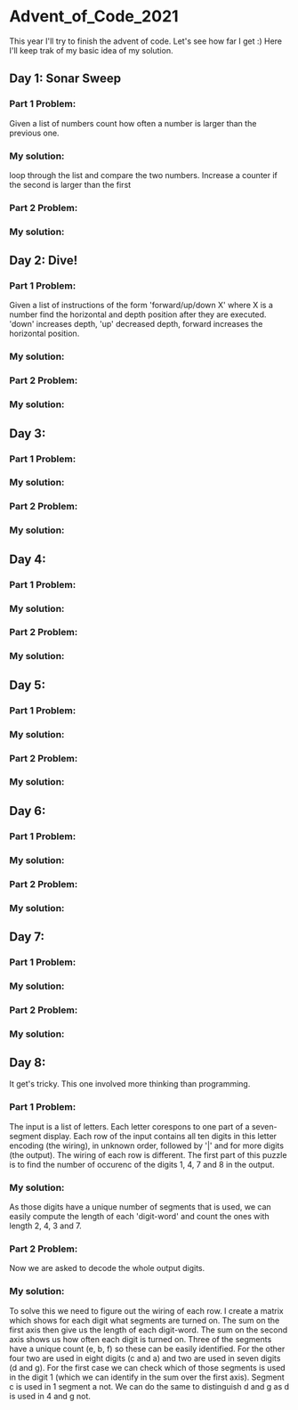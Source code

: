 # Advent_of_Code_2021

This year I'll try to finish the advent of code. Let's see how far I get :)
Here I'll keep trak of my basic idea of my solution.

## Day 1: Sonar Sweep
### Part 1 Problem: 
Given a list of numbers count how often a number is larger than the previous one.

### My solution: 
loop through the list and compare the two numbers. Increase a counter if the second is larger than the first

### Part 2 Problem:

### My solution:  

## Day 2: Dive!
### Part 1 Problem:
Given a list of instructions of the form 'forward/up/down X' where X is a number find the horizontal and depth position after they are executed. 'down' increases depth, 'up' decreased depth, forward increases the horizontal position.

### My solution:

### Part 2 Problem:

### My solution:

## Day 3:
### Part 1 Problem:
### My solution:
### Part 2 Problem:
### My solution:

## Day 4:
### Part 1 Problem:
### My solution:
### Part 2 Problem:
### My solution:

## Day 5:
### Part 1 Problem:
### My solution:
### Part 2 Problem:
### My solution:

## Day 6:
### Part 1 Problem:
### My solution:
### Part 2 Problem:
### My solution:

## Day 7:
### Part 1 Problem:
### My solution:
### Part 2 Problem:
### My solution:

## Day 8:
It get's tricky. This one involved more thinking than programming.

### Part 1 Problem:
The input is a list of letters. Each letter corespons to one part of a seven-segment display.
Each row of the input contains all ten digits in this letter encoding (the wiring), in unknown order, followed by '|' and for more digits (the output). The wiring of each row is different.
The first part of this puzzle is to find the number of occurenc of the digits 1, 4, 7 and 8 in the output.

### My solution:
As those digits have a unique number of segments that is used, we can easily compute the length of each 'digit-word' and count the ones with length 2, 4, 3 and 7.

### Part 2 Problem:
Now we are asked to decode the whole output digits.

### My solution:
To solve this we need to figure out the wiring of each row. I create a matrix which shows for each digit what segments are turned on. The sum on the first axis then give us the length of each digit-word. The sum on the second axis shows us how often each digit is turned on. Three of the segments have a unique count (e, b, f) so these can be easily identified. For the other four two are used in eight digits (c and a) and two are used in seven digits (d and g). 
For the first case we can check which of those segments is used in the digit 1 (which we can identify in the sum over the first axis). Segment c is used in 1 segment a not.
We can do the same to distinguish d and g as d is used in 4 and g not.

